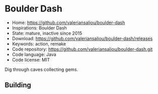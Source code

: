 # Boulder Dash

- Home: https://github.com/valeriansaliou/boulder-dash
- Inspirations: Boulder Dash
- State: mature, inactive since 2015
- Download: https://github.com/valeriansaliou/boulder-dash/releases
- Keywords: action, remake
- Code repository: https://github.com/valeriansaliou/boulder-dash.git
- Code language: Java
- Code license: MIT

Dig through caves collecting gems.

## Building


